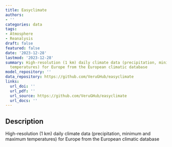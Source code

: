 ```yaml
---
title: Easyclimate
authors:
- ''
categories: data
tags:
- Atmosphere
- Reanalysis
draft: false
featured: false
date: '2023-12-28'
lastmod: '2023-12-28'
summary: High-resolution (1 km) daily climate data (precipitation, minimum and maximum
  temperatures) for Europe from the European climatic database
model_repository: ''
data_repository: https://github.com/VeruGHub/easyclimate
links:
  url_doi: ''
  url_pdf: ''
  url_source: https://github.com/VeruGHub/easyclimate
  url_docs: ''
---
```


## Description

High-resolution (1 km) daily climate data (precipitation, minimum and maximum temperatures) for Europe from the European climatic database

